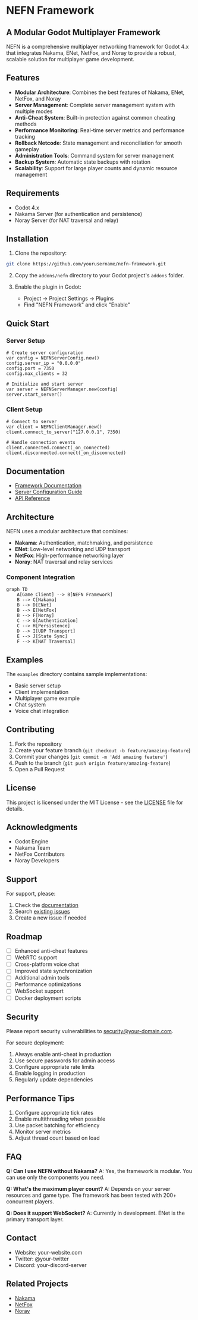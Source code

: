 # NEFN Framework
## A Modular Godot Multiplayer Framework

NEFN is a comprehensive multiplayer networking framework for Godot 4.x that integrates Nakama, ENet, NetFox, and Noray to provide a robust, scalable solution for multiplayer game development.

## Features

- **Modular Architecture**: Combines the best features of Nakama, ENet, NetFox, and Noray
- **Server Management**: Complete server management system with multiple modes
- **Anti-Cheat System**: Built-in protection against common cheating methods
- **Performance Monitoring**: Real-time server metrics and performance tracking
- **Rollback Netcode**: State management and reconciliation for smooth gameplay
- **Administration Tools**: Command system for server management
- **Backup System**: Automatic state backups with rotation
- **Scalability**: Support for large player counts and dynamic resource management

## Requirements

- Godot 4.x
- Nakama Server (for authentication and persistence)
- Noray Server (for NAT traversal and relay)

## Installation

1. Clone the repository:
```bash
git clone https://github.com/yourusername/nefn-framework.git
```

2. Copy the `addons/nefn` directory to your Godot project's `addons` folder.

3. Enable the plugin in Godot:
   - Project -> Project Settings -> Plugins
   - Find "NEFN Framework" and click "Enable"

## Quick Start

### Server Setup

```gdscript
# Create server configuration
var config = NEFNServerConfig.new()
config.server_ip = "0.0.0.0"
config.port = 7350
config.max_clients = 32

# Initialize and start server
var server = NEFNServerManager.new(config)
server.start_server()
```

### Client Setup

```gdscript
# Connect to server
var client = NEFNClientManager.new()
client.connect_to_server("127.0.0.1", 7350)

# Handle connection events
client.connected.connect(_on_connected)
client.disconnected.connect(_on_disconnected)
```

## Documentation

- [Framework Documentation](docs/NEFN_Framework.md)
- [Server Configuration Guide](docs/ServerConfig.md)
- [API Reference](docs/API_Reference.md)

## Architecture

NEFN uses a modular architecture that combines:

- **Nakama**: Authentication, matchmaking, and persistence
- **ENet**: Low-level networking and UDP transport
- **NetFox**: High-performance networking layer
- **Noray**: NAT traversal and relay services

### Component Integration

```mermaid
graph TD
	A[Game Client] --> B[NEFN Framework]
	B --> C[Nakama]
	B --> D[ENet]
	B --> E[NetFox]
	B --> F[Noray]
	C --> G[Authentication]
	C --> H[Persistence]
	D --> I[UDP Transport]
	E --> J[State Sync]
	F --> K[NAT Traversal]
```

## Examples

The `examples` directory contains sample implementations:

- Basic server setup
- Client implementation
- Multiplayer game example
- Chat system
- Voice chat integration

## Contributing

1. Fork the repository
2. Create your feature branch (`git checkout -b feature/amazing-feature`)
3. Commit your changes (`git commit -m 'Add amazing feature'`)
4. Push to the branch (`git push origin feature/amazing-feature`)
5. Open a Pull Request

## License

This project is licensed under the MIT License - see the [LICENSE](LICENSE) file for details.

## Acknowledgments

- Godot Engine
- Nakama Team
- NetFox Contributors
- Noray Developers

## Support

For support, please:

1. Check the [documentation](docs/)
2. Search [existing issues](https://github.com/yourusername/nefn-framework/issues)
3. Create a new issue if needed

## Roadmap

- [ ] Enhanced anti-cheat features
- [ ] WebRTC support
- [ ] Cross-platform voice chat
- [ ] Improved state synchronization
- [ ] Additional admin tools
- [ ] Performance optimizations
- [ ] WebSocket support
- [ ] Docker deployment scripts

## Security

Please report security vulnerabilities to security@your-domain.com.

For secure deployment:

1. Always enable anti-cheat in production
2. Use secure passwords for admin access
3. Configure appropriate rate limits
4. Enable logging in production
5. Regularly update dependencies

## Performance Tips

1. Configure appropriate tick rates
2. Enable multithreading when possible
3. Use packet batching for efficiency
4. Monitor server metrics
5. Adjust thread count based on load

## FAQ

**Q: Can I use NEFN without Nakama?**
A: Yes, the framework is modular. You can use only the components you need.

**Q: What's the maximum player count?**
A: Depends on your server resources and game type. The framework has been tested with 200+ concurrent players.

**Q: Does it support WebSocket?**
A: Currently in development. ENet is the primary transport layer.

## Contact

- Website: your-website.com
- Twitter: @your-twitter
- Discord: your-discord-server

## Related Projects

- [Nakama](https://github.com/heroiclabs/nakama)
- [NetFox](https://github.com/netfox)
- [Noray](https://github.com/noray) 
 
